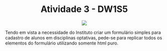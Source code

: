 <h1 align="center"> Atividade 3 - DW1S5 </h1>
<p align="center">
<img src="https://img.shields.io/static/v1?label=STATUS&message=CONCLU%C3%8DDO&color=GREEN&style=for-the-badge"/>
<body>
  </p> Tendo em vista a necessidade do Instituto criar um formulário simples para cadastro de
        alunos em disciplinas optativas, pede-se para replicar todos os elementos do formulário
         utilizando somente html puro.
  </p>
</body>

